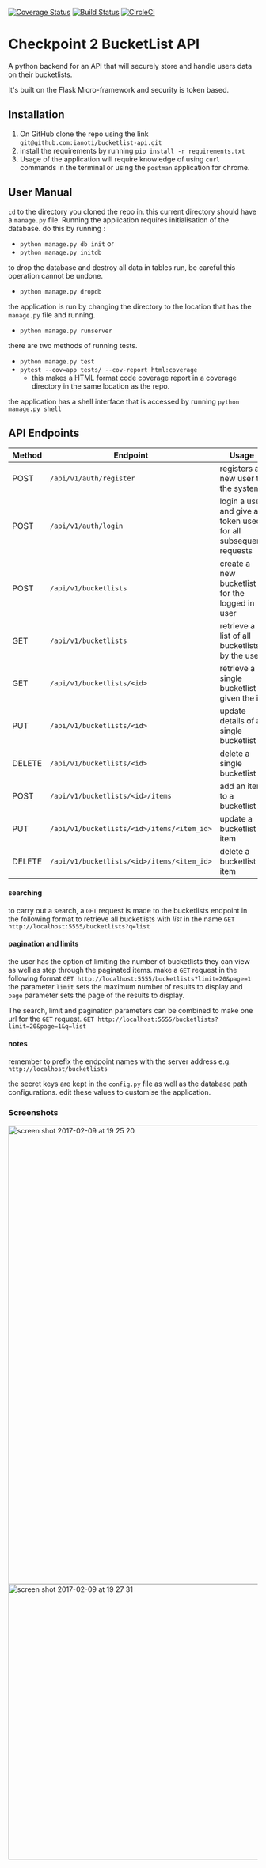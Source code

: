 [![Coverage Status](https://coveralls.io/repos/github/ianoti/bucketlist-api/badge.svg?branch=develop)](https://coveralls.io/github/ianoti/bucketlist-api?branch=develop)
[![Build Status](https://travis-ci.org/ianoti/bucketlist-api.svg?branch=develop)](https://travis-ci.org/ianoti/bucketlist-api)
[![CircleCI](https://circleci.com/gh/ianoti/bucketlist-api/tree/develop.svg?style=shield&circle-token=0034f3307fcfda36cd98f8d23975d198855bd417)](https://circleci.com/gh/ianoti/bucketlist-api/tree/develop)

# Checkpoint 2 BucketList API
A python backend for an API that will securely store and handle users data on their bucketlists.

It's built on the Flask Micro-framework and security is token based.

## Installation
1. On GitHub clone the repo using the link `git@github.com:ianoti/bucketlist-api.git`
2. install the requirements by running
`pip install -r requirements.txt`
3. Usage of the application will require knowledge of using `curl` commands in the terminal or using the `postman` application for chrome.

## User Manual
`cd` to the directory you cloned the repo in. this current directory should have a `manage.py` file.
Running the application requires initialisation of the database.
do this by running :
- `python manage.py db init`
or
- `python manage.py initdb`

to drop the database and destroy all data in tables run, be careful this operation cannot be undone.
- `python manage.py dropdb`

the application is run by changing the directory to the location that has the `manage.py` file and running.
- `python manage.py runserver`

there are two methods of running tests.
- `python manage.py test`
- `pytest --cov=app tests/ --cov-report html:coverage`
    * this makes a HTML format code coverage report in a coverage directory in the same location as the repo.

the application has a shell interface that is accessed by running `python manage.py shell`

## API Endpoints
|Method | Endpoint | Usage |
|---- | -------| -------------------------|
|POST | `/api/v1/auth/register`| registers a new user to the system|
|POST | `/api/v1/auth/login` | login a user and give a token used for all subsequent requests|
|POST | `/api/v1/bucketlists` | create a new bucketlist for the logged in user|
|GET| `/api/v1/bucketlists`|retrieve a list of all bucketlists by the user|
| GET|  `/api/v1/bucketlists/<id>` | retrieve a single bucketlist given the id|
| PUT| `/api/v1/bucketlists/<id>` | update details of a single bucketlist|
| DELETE| `/api/v1/bucketlists/<id>` | delete a single bucketlist|
|POST|`/api/v1/bucketlists/<id>/items` | add an item to a bucketlist|
|PUT| `/api/v1/bucketlists/<id>/items/<item_id>`| update a bucketlist item|
|DELETE| `/api/v1/bucketlists/<id>/items/<item_id>`| delete a bucketlist item|
#### searching
to carry out a search, a `GET` request is made to the bucketlists endpoint in the following format to retrieve all bucketlists with _list_ in the name
`GET http://localhost:5555/bucketlists?q=list`

#### pagination and limits
the user has the option of limiting the number of bucketlists they can view as well as step through the paginated items. make a `GET` request in the following format `GET http://localhost:5555/bucketlists?limit=20&page=1` the parameter `limit` sets the maximum number of results to display and `page` parameter sets the page of the results to display.

The search, limit and pagination parameters can be combined to make one url for the `GET` request.
`GET http://localhost:5555/bucketlists?limit=20&page=1&q=list`

#### notes
remember to prefix the endpoint names with the server address e.g. `http://localhost/bucketlists`

the secret keys are kept in the `config.py` file as well as the database path configurations. edit these values to customise the application.

### Screenshots
<img width="927" alt="screen shot 2017-02-09 at 19 25 20" src="https://cloud.githubusercontent.com/assets/23119824/22792392/9f6bcabe-eefd-11e6-9afa-412baad5c03b.png">
<img width="557" alt="screen shot 2017-02-09 at 19 27 31" src="https://cloud.githubusercontent.com/assets/23119824/22792457/d9f9c942-eefd-11e6-8313-8b18069be5f7.png">
